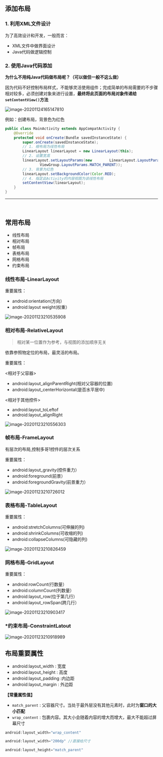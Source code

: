 ## 添加布局

### 1. 利用XML文件设计

为了高效设计和开发，一般而言：

- XML文件中做界面设计
- Java代码做逻辑控制

### 2. 使用Java代码添加

**为什么不用纯Java代码做布局呢？（可以做但一般不这么做）**

因为代码不好控制布局样式，不能够灵活使用组件；完成简单的布局需要的不步骤相对较多，必须创建对象来进行设置，**最终将此页面的布局对象传递给`setContentView()`方法**

![image-20201124165147810](2.常用布局.assets/image-20201124165147810.png)

例如：创建布局，背景色为红色

```java
public class MainActivity extends AppCompatActivity {
    @Override
    protected void onCreate(Bundle savedInstanceState) {
        super.onCreate(savedInstanceState);
        // 1. 根布局为线性布局
        LinearLayout linearLayout = new LinearLayout(this);
        // 2. 设置宽高
        linearLayout.setLayoutParams(new 		LinearLayout.LayoutParams(ViewGroup.LayoutParams.MATCH_PARENT,
                ViewGroup.LayoutParams.MATCH_PARENT));
        // 3. 背景为红色
        linearLayout.setBackgroundColor(Color.RED);
        // 4. 指定此Activity的内容视图为该线性布局
        setContentView(linearLayout);
    }
}
```



-----------------------------

<br>

## 常用布局

- 线性布局
- 相对布局
- 帧布局
- 表格布局
- 网格布局
- 约束布局

### 线性布局-LinearLayout

重要属性：

- android:orientation(方向）
- android:layout weight(权重）



![image-20201123210535908](2.常用布局.assets/image-20201123210535908.png)

### 相对布局-RelativeLayout

> 相对某一位置作为参考，与视图的添加顺序无关

依靠参照物定位的布局，最灵活的布局。

重要属性：

<相对于父容器>

- android:layout_alignParentRight(相对父容器的位置)
- android:layout_centerHorizontal(是否水平居中)

<相对于其他控件>

- android:layout_toLeftof
- android:layout_alignRight

![image-20201123210556303](2.常用布局.assets/image-20201123210556303.png)

### 帧布局-FrameLayout

有层次的布局,控制多哥1控件的层次关系

重要属性：

- android:layout_gravity(控件重力）
- android:foreground(前景）
- android:foregroundGravity(前景重力）

![image-20201123210726012](2.常用布局.assets/image-20201123210726012.png)

### 表格布局-TableLayout

重要属性：

- android:stretchColumns(可伸展的列)
- android:shrinkColumns(可收缩的列)
- android:collapseColumns(可隐藏的列)

![image-20201123210826459](2.常用布局.assets/image-20201123210826459.png)

### 网格布局-GridLayout

重要属性：

- android:rowCount(行数量）
- android:columnCount(列数量）
- android:layout_row(位于第几行）
- android:layout_rowSpan(跨几行）

![image-20201123210903417](2.常用布局.assets/image-20201123210903417.png)

### *约束布局-ConstraintLatout



![image-20201123210918989](2.常用布局.assets/image-20201123210918989.png)

## 布局重要属性

- android:layout_width : 宽度
- android:layout_height : 高度
- android:layout_padding :内边距
- android:layout_margin : 外边距

**【常量属性值】**

- `match_parent` : 父容器尺寸。当处于最外层没有其他元素时，此时为**窗口的大小匹配**
- `wrap_content` : 包裹内容。其大小会随着内容的增大而增大，最大不能超过屏幕尺寸

```java
android:layout_width="wrap_content"

android:layout_width="200dp" //直接给尺寸

android:layout_height="match_parent"
```



